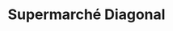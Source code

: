 ---
title: "Supermarché Diagonal"
url: /aulnay-sous-bois/supermarche-diagonal/
shop: supermarché
---